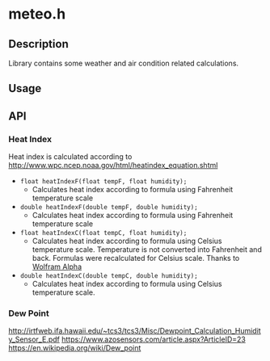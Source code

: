 # meteo.h

## Description

Library contains some weather and air condition related calculations.

## Usage


## API

### Heat Index

Heat index is calculated according to http://www.wpc.ncep.noaa.gov/html/heatindex_equation.shtml

* `float heatIndexF(float tempF, float humidity);`
  * Calculates heat index according to formula using Fahrenheit temperature scale
* `double heatIndexF(double tempF, double humidity);`
  * Calculates heat index according to formula using Fahrenheit temperature scale
* `float heatIndexC(float tempC, float humidity);`
  * Calculates heat index according to formula using Celsius temperature scale. Temperature is not converted into Fahrenheit and back. Formulas were recalculated for Celsius scale. Thanks to [Wolfram Alpha](https://www.wolframalpha.com) 
* `double heatIndexC(double tempC, double humidity);`
  * Calculates heat index according to formula using Celsius temperature scale.
	 
### Dew Point

http://irtfweb.ifa.hawaii.edu/~tcs3/tcs3/Misc/Dewpoint_Calculation_Humidity_Sensor_E.pdf
https://www.azosensors.com/article.aspx?ArticleID=23
https://en.wikipedia.org/wiki/Dew_point



